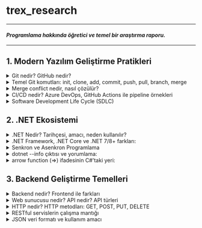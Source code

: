 # trex_research
***
#### *Programlama hakkında öğretici ve temel bir araştırma raporu.*
***

## 1. Modern Yazılım Geliştirme Pratikleri

<details>
<summary>Git nedir? GitHub nedir?</summary>
    
* Kısaca açıklamak gerekirse, Git bir versiyon kontrol sistemidir. Ancak Git'i bu şekilde açıklamak tabiri caizse hakkını yemek olur. Git, diğer versiyon kontrol sistemlerine kıyasla (CVS, Subversion, Perforce vb.) dosyaları çok farklı bir şekilde ele alır. Bu vizyoner tavrı sayesinde Git, günümüzde yazılımcıların vazgeçilmezi olmuştur.
* Git'in dosyaları ele alma sisteminden bahsetmek gerekirse, diğer versiyon kontrol sistemleri dosyaları bir bütün olarak ele alırken, Git dosyaların adeta neye benzediğini kaydeder , bir nevi fotoğrafını çeker, ve böylelikle her işlemde dosyaları oradan oraya taşımak yerine yalnızca son değişiklikleri birbiriyle kıyaslayarak veri tabanına alır. Yalnız bu 'fotoğraflar' şüphelenebileceği gibi veri kayıpları olabilecek bir şekilde çalışmazlar. Git, kullandığı bir algoritma sayesinde dosyaların içeriklerinden 40 karakterlik bir string oluşturur. Bu sisteme SHA-1 hash adı verilir. Git, dosyaları bu hash string'leri kullanarak kıyaslar. Bu sayede Git hem her versiyonda bütün dosya değişiklikleri yapmayarak depolama alanından ve veri aktarımından tasarruf etmiş olur, hem de bu akıllı mekanizması sayesinde kendisinin haberi olmayan herhangi bir dosya değişikliği, silinmesi vb., yapılmasına izin vermez. Kısaca Git, dosyaların her versiyonunu kaydetmez ancak dosyaların her versiyonuna erişim sağlayabilir çünkü dosyalarda yapılan değişiklikleri kaydeder.
* Örnek bir SHA-1 hash string'i:
    * `24b9da6552252987aa493b52f8696cd6d3b00373`
* GitHub bir Git sunucusudur. Git ile depolanmış kodların host'lanabildiği bir uzak bilgisayar, bir nevi buluttur. GitLab, Gitea, Bitbucket, Gogs gibi farklı Git sunucuları da mevcuttur. Şu anda yazılımcılar arasında en popüler olanı GitHub'dır.

</details>

<details>
<summary>Temel Git komutları: init, clone, add, commit, push, pull, branch, merge</summary>

* **init**: Boş bir Git repository'si oluşturur. Repository, Git'in üzerinde versiyon kontrolü yapacağı klasörlere verilen addır.
    * `cd Desktop` Masaüstüne gittim.
    * `mkdir trex_research` 'trex_research' adlı bir klasör oluşturdum.
    * `git init` 'trex_research' adında bir Git repository'si oluşturdum.
    * `ls` Şu anda klasör boş.
* README.md dosyasını manuel bir şekilde oluşturdum. Markdown dosyasını JupyterLab kullanarak düzenledim.
* **add**: Modified stage'de olan bir dosyayı, staged olmak üzere, gelecek commit'e ekler.
    * `git add README.md` 'README.md' Markdown dosyamı bir sonraki commit'e eklemek için işaretledim.
* *Git sisteminde modified, staged ve committed olmak üzere üç dosya türü vardır. Modified, Git'in local veritabanından farklı olan, üzerinde değişiklik yapılmış dosyalardır. Staged, bir sonraki commit'e eklenmek üzere add komutu ile işaretlenmiş dosyalardır. Committed, commit komutu ile yerel veritabanına eklenmiş dosyalardır.*
* **commit**: 'add' komutu ile eklenmiş, staged duruma gelmiş, bütün dosyaları committed duruma getirir yani yerel veritabanına ekler. Dosyaları 'push' komutu ile sunucuya yüklenmek üzere adeta paketler ve etiketler.
    * `git commit -m "paket mesajı"` Staged duruma getirdiğim bütün dosyalarımı (yalnızca 'README.md') bir sonraki 'push'ta GitHub'a yüklemek için paketledim, yerel veritabanına kaydettim.
    * Eğer '-m' ve beraberinde bir paket mesajı kullanmazsak Git bizi Vim veya Nano gibi bir text editor'e yönlendirir. Ben bunun yerine mesajımı '-m' kullanarak tek komutta eklemeyi tercih ediyorum.
* **push**: Sunucuya yüklenmek üzere paketlenmiş yerel veritabanındaki bütün değişiklikleri sunucuya gönderir.
    * `git push` 'README.md' dosyasını GitHub'a yükledim.
* **fetch**: Sunucudaki versiyon ile yerel veritabanındaki versiyonu kıyaslar, sunucudaki güncelse değişiklikleri alır.
    * `git fetch` Sunucudaki 'README.md' ile yerel aynı.
* **merge**: 'fetch' ile aldığı değişiklikleri yerel dosyalarla birleştirir. Branch'ları birleştirmek için de kullanılır.
    * `git merge` Already up to date.
* **pull**: 'fetch' ve sonrasında 'merge' uygular.
    * `git pull` Already up to date.
* **branch**: Var olan versiyonun ikisi birbiriyle çakışmayan bir klonunu üretir. Bir nevi paralel evren gibi çalışır. Başka branch'taki değişiklikler ana branch'i etkilemez.
    * `git branch test` 'test' adında bir branch oluşturur.
    * `git branch` '* main' ve 'test' olmak üzere iki branch görünüyor. '* main' şu anda main branch'teyiz demek.
* **checkout**: branch'lar arası geçiş yapmayı sağlar.
    * `git checkout test` main branch'tan çıkar ve test adındaki branch'a girer.
    * `git branch` 'main' ve '* test' olmak üzere iki branch görünüyor. Şu anda test'teyiz.
    * Burada yapacağımız bütün 'add', 'commit', 'push' işlemleri test branch'ın içerisinde olacak.
</details>

<details>
<summary>Merge conflict nedir, nasıl çözülür?</summary>

* Merge conflict, iki branch'ın 'merge'lenirken bir dosyanın aynı yerinde farklı değişiklikler yapılmış olmasından kaynaklanan 'merge'lenememe durumudur. Git, aynı yerde birbirinden farklı iki değişikliği nasıl ele alması gerektiğini bilemez ve hata verir. Dosyada çakışan bölge(ler),
    * `<<<<<<<HEAD` ve `=======`
* arasında gösterilir. Bu kısımda hangi versiyonun kabul edileceği yazılımcı tarafından manuel şekilde belirlenir ve ancak böyle 'merge' işlemi gerçekleşebilir.
</details>

<details>
<summary>CI/CD nedir? Azure DevOps, GitHub Actions ile pipeline örnekleri</summary>

* **CI (Continuous Integration)**: CI basitçe kodunuzu sıklıkla ortak branch'e yüklemek, kendi kodunuzu da ortak kodu da güncel tutmak demektir. Yazılımcılar kodlarını kendi local branch'lerinde tutma eğilimi gösterebilirler. Bu prensip, bu duruma karşı olarak yazılımcıların kodlarını sıklıkla paylaşmaları gerektiğini söyler.
* **CD (Continuous Delivery)**: CD, otomatik testler vb. kullanarak değişiklik yaptığınız kodunuzu da daima 'deployable' yani yayımlanabilir bir durumda tutma prensibidir.
* CI/CD pipeline dediğimiz şey basitçe bir yazılımcı ortak branch'e bir kod yüklediği zaman kodun otomatik şekilde yayımlanana kadar geçtiği adımlardır. Ortak branch'e bir kod yüklendiğinde, bu kodu önceden belirlenmiş testlere otomatik bir şekilde sokup, daha sonra projeyi otomatik bir şekilde build'leyip, süreç içerisinde herhangi bir sorun çıkmazsa da otomatik bir şekilde yayımlanmasına yarar. Çıkan bir sorunda da işlem durur ve ilgili yazılımcıya bildirim gider.
* Ortak branch'e her güncelleme geldiği zaman manuel bir şekilde kodları birleştirip test etmek ve yayımlamak insan hatalarına izin veren, yavaş ve verimsiz bir yöntem olduğu için pipeline çok kullanışlıdır.
* Basit bir GitHub Actions pipeline örneği: `trex_research/.github/workflows/hello-world.yml`
    * <pre> name: Basit Pipeline
        on: [push]
        jobs:
          hello-job:
            runs-on: ubuntu-latest
            steps:
              - name: Merhaba Dünya Yaz
                run: echo "Merhaba, dünya!"</pre>
    * Bu oldukça basit bir pipeline örneğidir. Tanımda anlatıldığı gibi otomatik test uygulama ve program deploy'lama işlevi yok ancak yeni kod geldiğinde GitHub'da repository'nin içindeki Actions terminalinde "Merhaba dünya!" yazıyor.
    * CI/CD kavramı bir .NET projesinde tıpkı diğer alanlarda kullanıldığı gibi kullanılabilir. Projeye yapılan katkılar otomatik testlerden geçip otomatik build'lenerek yine otomatik bir şekilde deploy'lanabilir.
</details>

<details>
<summary>Software Development Life Cycle (SDLC)</summary>

* Yazılım geliştirme sürecinin aşamaları, kaynaktan kaynağa değişmekle birlikte 6-7 adımdan oluşur.
    * **1.) Adım: Planlama**: Projenin büyüklüğü, kapsamlılığı, karmaşıklığı, içeriği, gereksinimleri, hedefleri ve özellikle neye ihtiyacının *olmadığı* bu aşamada belirlenir.
        * İlerleyen zamanlarda 'feature-creep' yaşamamak için projenin çapı daha ilk aşamadan belirlenmelidir.
    * **2.) Adım: Analiz ve Gereksinim Oluşturma**: Bu aşamada projenin özellikleri belirlenir. Bir yazılım projesinde yazılım gereksinimlerini (SR - Software Requirements) doğru oluşturmak çok önemlidir. Projenin geliştirilme sürecinin neredeyse tamamına yön verecek kritik bir aşamadır. Eğer proje çapı birinci aşamada tutarlı belirlendiyse ve bu aşamada çapa yönelik gereksinimler isabetli ve verimli şekilde oluşturulduysa bu projenin programlama süreci görece rahat geçecektir.
    * **3.) Adım: Mimari Dizaynı**: Bu aşamada projenin kodlarının mimarisi belirlenir. Arayüz tasarımları yapılır. Amaca en uygun yöntemler kullanılmak üzere seçilir. Aynı zamanda bu aşamada projenin siber güvenliği de düşünülebilir.
    * **4.) Adım: Kodlama**: Bu aşamada önceki adımlarda oluşturulmuş özellikler, fonksiyonlar, planlar ve kurallar uygulanarak proje kodlanır. Kullanılacak uygun yazılım dilleri seçilir, kodlar oluşturulur.
    * **5.) Adım: Testler**: Bu aşamada yazılmış olan kodların ekstrem noktaları, güvenlik açıkları, entegrasyonları, fonksiyonları, hepsi tek tek test edilir. Bu aşamadan önce hiç test uygulanmadığı düşünülmesin, bu aşamaya kadar küçük testler hep uygulanır ancak bu aşamada her şeyin kapsamlı testleri yazılır ve olabildiğince bug'sız bir program oluşturulmaya çalışılır.
    * **6.) Adım: Yayımlama**: Bu aşamada program adım adım yayımlanmaya başlar. Önce 'beta' diye adlandırılan, programın sınırla sayıda kullanıcıya ulaştırıldığı bir aşamaya girilir ve programın genel kullanıcı kullandığında nasıl bir deneyim sunduğu gözlemlenir. Gözden kaçmış pürüzler bu aşamada toparlanır ve ardından program yayımlanır.
    * **7.) Adım: Bakım**: Artık programın zaman içerisinde tespit edilememiş, mümkün olduğunca az, bug'ları ortaya çıkmaya başlar. Onları düzeltmek, programı değişen ihtiyaçlara göre güncellemek, destek vermek, bu aşamanın işidir. DevOps (development-IT operation) takımları bu aşamada CI/CD kullanarak programı günceller ve düzeltir.
* Bir yazılımcının sadece kod yazmaktan çok daha fazlasını bilmesi gerektiği bu anlatılan adımlardan aşikardır. Bir yazılımcı bu süreçte proje maliyeti hesaplama, kullanıcı isteklerini öğrenme, dil hakimiyeti ve hangi durumda hangi dilin kullanılması gerektiği hakkında tecrübe vb. çeşitli kabiliyetlere ihtiyaç duyar. Yazılım geliştirme sürecinde her aşamada yazılımcının rolü çok büyüktür.
</details>

## 2. .NET Ekosistemi

<details>
<summary>.NET Nedir? Tarihçesi, amacı, neden kullanılır?</summary>

* *.NET Tarihçesi*:
    * 90'ların sonunda Microsoft .NET platformunun ilk adımlarını attı. 2000 yılında C# yazılım dili duyuruldu. .NET Framework ve C#, .NET platformunu oluşturdu. 2014 yılında Microsoft, .NET Core'u duyurdu. .NET Framework'ün aksine açık kaynak kodlu, platformlar arası çalışabilen .NET Core ile beraber Microsoft, geçmiş kütüphaneleri de açık kaynak kodluya çevirdi. Bu platformun gelecekteki bütün .NET platformlarının temeli olacağı öne sürüldü. 2016'da .NET Core 1.0 ve Visual Studio Update 3 çıktı ve .NET Core'da yazılım geliştirme başladı. 2017'de .NET Core 2.0, Visual Studio 2017 15.3, ASP.NET Core 2.0 ve Entity Framework Core 2.0 çıktı. 2018'de önce .NET Core 2.1 ve Aralık ayında .NET Core 2.2 çıktı. 2019'da .NET Core 3 çıktı. .NET Core 3, Windows masaüstü uygulaması geliştirmeye olanak sağlıyordu ayrıca olağanüstü performans geliştirmeleri ve ek kütüphanelerle geliyordu. 2020'de .NET 5.0 çıktı. İsimden 'core' ibaresi kaldırıldı ve 4.0 versiyon sayısı atlandı. 2021'de .NET 6.0, 2022'de .NET 7.0, 2023'te .NET 8.0 ve 2024'te son versiyon olan .NET 9.0 çıktı.
    * Büyük versiyon geçişleri geçmiş API'ları bozuyorken küçük güncellemeler hata düzeltmeleri, ek kütüphaneler ve performans geliştirmelerinden oluşuyordu.
</details>

<details>
<summary>.NET Framework, .NET Core ve .NET 7/8+ farkları:</summary>
    
|Özellik| .NET Framework   | .NET Core | .NET 7/8+  |
|:-----------------:|:-----------------:|:-----------------:|:-----------------:|
|Platform desteği|Yalnızca Windows'ta çalışır|Platformlar arası çalışır(Linux,Windows,Mac vb.)|Platformlar arası çalışır|
|Güncellemeler|Güncelleme almaz|Güncelleme almaz|Güncelleme almaya devam eder|
|Kaynak kodu|Açık kaynak kodlu değil|Açık kaynak kodlu|Açık kaynak kodlu|
|Desteklediği araçlar|Visual Studio|Visual Studio, VS Code, CLI araçları|Visual Studio, VS Code, CLI araçları|
|Kullanım alanları|Eski Windows uygulamaları|Çoklu platform uygulamaları, Web, API, Mikroservis|Modern çoklu platform uygulamaları, Bulut, Web API ve dahası|
|Performans|Kıyasla düşük|Ortalama|En iyi performans|
</details>

<details>
<summary>Senkron ve Asenkron Programlama</summary>

* async, await, Task, Configureawait gibi anahtar kavramlar:
    * **async**: Kendinden sonraki kodun çalışması için işini bitirmesi gerekmeyen kod bloklarında kullanılır. *Aynı anda* birden fazla iş yapmak için kullanılır. Örneğin, programda kullanıcı ile alakasız ama yapılması gereken bir iş varsa, bu işi kullanıcı deneyimini hiç etkilemeden, arkaplanda, halletmek için **async** kullanılabilir.
    * **await**: Bitmesi uzun sürmesi beklenen kodlardan önce kullanılır. Yazılım diline bu işin bitmesini beklerken diğer satırlarla ilgilenmesi gerektiğini ama bu iş bittiğinde buraya geri döneceğini söyler.
    * **Task**: **await** ile birlikte çağırılacak **async** işi belirtir.
    * **Configureawait**: Varsayılan olarak açık gelir. *.Configureawait(false)* diyerek kapatılabilir. Bir görev bittiğinde başladığı akışa (thread) geri dönmesi anlamına gelir. Kullanıcı arayüzü uygulamalarında kapatılmamasına özen gösterilmelidir zira kullanıcı arayüzleri akış değiştirerek çalışamazlar. Kütüphane kodlarında kapatılması mantıklı olabilir.
 
* Senkron, Asenkron örnek senaryo açıklamaları:
    * HTTP çağrıları, Web API çağrıları vb. bekleme gerektirebilen işlemlerdir. Geleneksel senkron programlama ile bu işlemleri yapmaya çalışmak, lokal bilgisayarın elinde olmayan bir bekleme oluşturacağı için, kullanıcı deneyimi ve zaman verimliliği bakımlarından epey mantıksızdır. Kullanıcı, arkaplanda veri çağrıları yapılmışken başka işlerle ilgilenebilmek ister. Neticede, hiçbirimiz evde bulaşık makinesi çalışıyor diye donup kalmıyoruz, makinenin işini bitirmesini beklerken başka işlerle uğraşıyoruz. Bu şekilde bekleme gerektirebilen işlemleri senkron programlama ile çağırmak aynı bulaşık makinesinin işini bitirmesini oturup beklemek kadar mantıksızdır. Asenkron programlama sayesinde kullanıcı, çağırdığı bir verinin gelmesini beklerken, programın başka bir yerinde başka bir işlem yaparak kendisine epey zaman kazandırabilir.
</details>

<details>
<summary> dotnet --info çıktısı ve yorumlama:</summary>
    
    ```
    .NET SDK:
     Version:           8.0.412
     Commit:            819e1a9566
     Workload version:  8.0.400-manifests.9cf71931
     MSBuild version:   17.11.31+933b72e36
    
    Runtime Environment:
     OS Name:     Mac OS X
     OS Version:  15.6
     OS Platform: Darwin
     RID:         osx-arm64
     Base Path:   /usr/local/share/dotnet/sdk/8.0.412/
    
    .NET workloads installed:
    Configured to use loose manifests when installing new manifests.
    There are no installed workloads to display.
    
    Host:
      Version:      8.0.18
      Architecture: arm64
      Commit:       ef853a7105
    
    .NET SDKs installed:
      8.0.412 [/usr/local/share/dotnet/sdk]
    
    .NET runtimes installed:
      Microsoft.AspNetCore.App 8.0.18 [/usr/local/share/dotnet/shared/Microsoft.AspNetCore.App]
      Microsoft.NETCore.App 8.0.18 [/usr/local/share/dotnet/shared/Microsoft.NETCore.App]
    
    Other architectures found:
      None
    
    Environment variables:
      Not set
    
    global.json file:
      Not found
    
    Learn more:
      https://aka.ms/dotnet/info
    
    Download .NET:
      https://aka.ms/dotnet/download
    ```
    
* .NET 8.0.412 versiyonu kurulu. arm64 mimarili işlemcide Mac OS işletim sistemi üzerinde çalışıyor. Henüz workload yüklenmemiş.
</details>

<details>
<summary>arrow function (=>) ifadesinin C#'taki yeri:</summary>

* Tek satırda fonksiyon tanımlama:
      ```
      static int Multiply(int x, int y) => x * y;
      ```
* Lambda ifadesi:
      ```
      Func<int, int> square = n => n * n;
      ```
</details>

## 3. Backend Geliştirme Temelleri

<details>
<summary>Backend nedir? Frontend ile farkları</summary>

* **Backend**, bir yazılım programının, sunucu tarafında çalışan, mantık ve veri işlemlerinin halledildiği katmandır. Çeşitli sebeplerden dolayı, çalışması beklenen servisin işlem ve veri depolama kısımları kullanıcı ile paylaşılmaz. Güvenlik ve verimlilik, bu sebeplere örnektir. Kullanıcının eline geçmemesi gereken veriler, örneğin diğer kullanıcıların şifreleri vb., Backend'de yer alır. Kullanıcının bilgisayarıyla sürekli iletişim halinde olmak verimsiz olacağı için de bütün işlemler Backend'de görülüp Frontend'e genellikle sadece ham sonuç verileri gönderilir.

* **Frontend** ise aynı programın kullanıcı ile etkileşime geçen kısmıdır. Kullanıcı arayüzü, sunucuya veri gönderecek ve sunucudan gelen verileri düzenleyip gösterecek fonksiyonlar Frontend'de yer alır. Frontend yazılım işi olduğu kadar tasarım işidir de. Kullanıcıların bugüne dek alışmış olduğu belirli kurallara, estetik oranlarına, görsel iletişime uygun kurallı bir site tasarımı yapmak o siteyi kodlamak kadar zordur. Frontend'in ve Backend'in ikisinin de başarılı olmadığı bir senaryoda projenin kalitesi kullanıcı tarafından hissedilemez. Örneğin, güzel görünen ama çok yavaş çalışan bir site ya da hızlı çalışan ama butonları bulmakta zorlanılan bir site kullanıcı için hiç iyi bir deneyim sunmaz. İki katmanın da eş kalifiye elemanlar tarafından hazırlanması oldukça önemlidir.
</details>

<details>
<summary>Web sunucusu nedir? API nedir? API türleri</summary>

* **Web sunucusu**: Web sunucusu kısaca internete bağlı bir bilgisayardır. İçerisinde ilgili web sitesinin gerektirdiği yazılımlar bulunur. Birçok kullanıcının kullandığı tarayıcı HTTP protokolü kullanır ve bu tarayıcılara hitap etmesi için birçok web sunucusu HTTP yazılımı bulundurur. Sunucu, ilgili web sitesinin medya içeriklerini ve kodlarını depolar. Bu içerikleri kullanıcıya iki farklı şekilde gönderir, statik web sunucusu ve dinamik web sunucusu.
    * **Statik Web Sunucusu**: Statik web sunucusu, ilgili dosyaları kullanıcının tarayıcısına olduğu haliyle gönderir.
    * **Dinamik Web Sunucusu**: Dinamik web sunucusu, ilgili dosyalar ve HTTP yazılımının yanında ek yazılımlar da bulundurur. Kullanıcıya göndereceği dosyaları seçen yazılımlar, veri tabanları bunlara örnektir. Kullanıcıya göndereceği dosyaları göndermeden önce günceller ve ondan sonra gönderir.
 
* **API**: API (Application Programming Interface), farklı yazılımların iletişim kurmasını sağlayan bir arayüzdür. Çoğu zaman başkasının yazdığı bir programa erişim sağlar ve eğer kaynak kodları kapalıysa kontrolü elimizde değildir ama önceden belirlenmiş kurallara göre ona veri gönderebilir ve yanıt alabiliriz. Açık kaynak kodlu ya da bizim geliştirdiğimiz bir API'ın her detayını değiştirmek de elimizdedir. Herhangi bir yazılım API sağlayabilir. Bir işletim sistemi de, bir internet sitesi de, bir veritabanı da API sağlayabilir. Basitçe anlatmak gerekirse API, yazdığımız kodla başka bir kodun arasında veri akışı sağlayan bir köprü görevi görür.

* **API Örnekleri**:
    * **Evrensel Kayıt Ekranları**: Üyelik gerektiren bir uygulamaya giriş yaparken Google, Facebook vb. platformlarda zaten var olan bir hesabı bağlama yoluyla hesap açma yöntemi API'lara oldukça iyi bir örnektir. Uygulamalar, ilgili platformun sunduğu API sayesinde oraya hesap bilgisi gönderebilir ve alabilir.
    * **Sitelere Gömülü Youtube Videoları**: Bazı web sitelerinde otomatik oynatılabilen videolar olduğunu görmüşsünüzdür. Bunlardan bazıları gerçekten büyük boyutlu videolar olabiliyorlar, buna rağmen site açıldığı gibi direkt oynamaya başlayabiliyorlar. Bunun olmasına olanak sağlayan şey Youtube'un sağladığı API'dır. Youtube'da zaten yüklü olan videoların web sitelerinde oynatılabilmesini sağlar.
</details>

<details>
<summary>HTTP nedir? HTTP metodları: GET, POST, PUT, DELETE</summary>

* **HTTP**: HTTP (Hypertext Transfer Protocol), istemciler ve web sunucular arasında bilgi aktarmak için kullanılır. İnternetin temel yapıtaşlarından birisidir. Birçok tarayıcı ve internet sitesi HTTP protokolünü kullanır. Genelde kullanıcı bilgisayarından gelen talepler (request) ve onlara sunucudan gönderilen cevaplar (response) yoluyla çalışır.
* **GET, POST, PUT, DELETE** gibi yapılmak istenen işlemi belirten çeşitli metodlarla çalışır.
* Verilerin şifreli bir biçimde gönderildiği bir versiyonu (HTTPS) de mevcuttur.

* **HTTP Metodları**: Sunucuya yapılmak istenen işlem hakkında bilgi verir.
    * **`GET`**: Sunucudan ham veri talebinde bulunur. Fotoğraf indirme işlemleri buna örnektir.
    * **`POST`**: Sunucuya ham veri gönderme talebinde bulunur. Dosya yükleme işlemleri buna örnektir.
    * **`PUT`**: Var olan bir veriyi düzenleme, yoksa oluşturma talebinde bulunur. Profil düzenleme buna örnektir.
    * **`DELETE`**: Var olan bir veriyi silme talebi gönderir. Profil resmi kaldırmak buna örnektir.

</details>

<details>
<summary>RESTful servislerin çalışma mantığı</summary>
    
* **REST**: Sunucu ile istemciyi birbirinden modüler olarak ayıran genel kodlama prensiplerine denir. REST prensipleri dikkate alınarak kodlanmış web servislerinde istemcide sunucu etkilenmeden sunucuda da istemci etkilenmek değişiklik yapmak mümkündür, birbirlerine iletecekleri verilerin formatları değişmesin yeter.
    * REST prensipleriyle yazılmış web servislerinde ve istemcilerinde 'state' sistemi yoktur. İstemciler ve sunucular birbirlerinin hangi durumda oldukları hakkında haberdar değillerdir. Birbirlerine gönderdikleri bütün verileri her durumda her şekilde anlayabilirler. Bu kısıtlamanın sebebi kaynakları olabildiğince verimli kullanmaktır çünkü web'te iletişim hızı bir bilgisayarın kendi içindeki iletişim hızına kıyasla çok yavaştır.
    * REST mimarisinde istemci sunucuya çeşitli talepler gönderir ve sunucu bu taleplere yönelik cevaplar verir.
        * *HTTP metodları buna örnektir*.
</details>

<details>
<summary>JSON veri formatı ve kullanım amacı</summary>

* **JSON nedir?**: JSON, JavaScript'ten türemiş, anahtar-değer eşleşmesi kaydeden bir metin depolama formatıdır. İç içe kategorizasyonu destekler. Yazılım projelerinde kolayca parçalara ayrılıp kaydedilebilen bir formattadır.
    ```
    {
      "name": "Oguz",
      "age": 19,
      "skills": ["Python", "C"],
      "isStudent": true
    }
    ```
    şeklinde yazılabilir.

</details>






